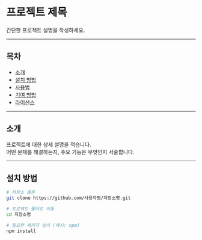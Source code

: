 # 프로젝트 제목

간단한 프로젝트 설명을 작성하세요.

---

## 목차

- [소개](#소개)
- [설치 방법](#설치-방법)
- [사용법](#사용법)
- [기여 방법](#기여-방법)
- [라이선스](#라이선스)

---

## 소개

프로젝트에 대한 상세 설명을 적습니다.  
어떤 문제를 해결하는지, 주요 기능은 무엇인지 서술합니다.

---

## 설치 방법

```bash
# 저장소 클론
git clone https://github.com/사용자명/저장소명.git

# 프로젝트 폴더로 이동
cd 저장소명

# 필요한 패키지 설치 (예시: npm)
npm install
